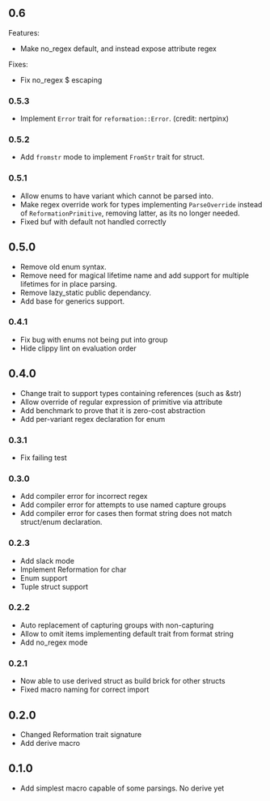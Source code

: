 ## 0.6
Features:
+ Make no_regex default, and instead expose attribute regex

Fixes:
+ Fix no_regex $ escaping

### 0.5.3
+ Implement `Error` trait for `reformation::Error`. (credit: nertpinx)

### 0.5.2
+ Add `fromstr` mode to implement `FromStr` trait for struct.

### 0.5.1
+ Allow enums to have variant which cannot be parsed into.
+ Make regex override work for types implementing `ParseOverride` instead of `ReformationPrimitive`,
    removing latter, as its no longer needed.
+ Fixed buf with default not handled correctly

## 0.5.0
+ Remove old enum syntax.
+ Remove need for magical lifetime name and 
    add support for multiple lifetimes for 
    in place parsing.
+ Remove lazy_static public dependancy.
+ Add base for generics support.

### 0.4.1
+ Fix bug with enums not being put into group
+ Hide clippy lint on evaluation order

## 0.4.0
+ Change trait to support types containing references (such as &str)
+ Allow override of regular expression of primitive via attribute
+ Add benchmark to prove that it is zero-cost abstraction
+ Add per-variant regex declaration for enum

### 0.3.1
+ Fix failing test

### 0.3.0
+ Add compiler error for incorrect regex
+ Add compiler error for attempts to use named capture groups
+ Add compiler error for cases then format string does not match struct/enum declaration.

### 0.2.3
+ Add slack mode
+ Implement Reformation for char
+ Enum support
+ Tuple struct support

### 0.2.2
+ Auto replacement of capturing groups with non-capturing
+ Allow to omit items implementing default trait from format string
+ Add no_regex mode

### 0.2.1
+ Now able to use derived struct as build brick for other structs
+ Fixed macro naming for correct import

## 0.2.0
+ Changed Reformation trait signature
+ Add derive macro

## 0.1.0
+ Add simplest macro capable of some parsings. No derive yet
